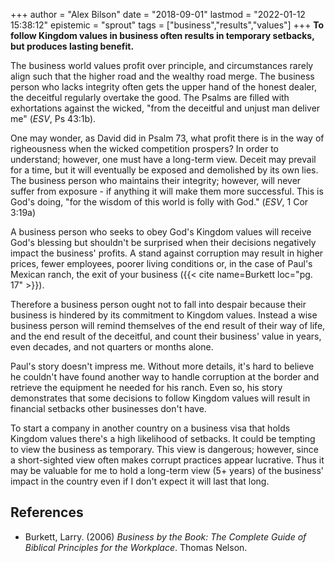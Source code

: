 +++
author = "Alex Bilson"
date = "2018-09-01"
lastmod = "2022-01-12 15:38:12"
epistemic = "sprout"
tags = ["business","results","values"]
+++
**To follow Kingdom values in business often results in temporary setbacks, but produces lasting benefit.**

The business world values profit over principle, and circumstances rarely align such that the higher road and the wealthy road merge.  The business person who lacks integrity often gets the upper hand of the honest dealer, the deceitful regularly overtake the good.  The Psalms are filled with exhortations against the wicked, "from the deceitful and unjust man deliver me" (_ESV_, Ps 43:1b).

One may wonder, as David did in Psalm 73, what profit there is in the way of righeousness when the wicked competition prospers?  In order to understand; however, one must have a long-term view.  Deceit may prevail for a time, but it will eventually be exposed and demolished by its own lies.  The business person who maintains their integrity; however, will never suffer from exposure - if anything it will make them more successful.  This is God's doing, "for the wisdom of this world is folly with God." (_ESV_, 1 Cor 3:19a)

A business person who seeks to obey God's Kingdom values will receive God's blessing but shouldn't be surprised when their decisions negatively impact the business' profits.  A stand against corruption may result in higher prices, fewer employees, poorer living conditions or, in the case of Paul's Mexican ranch, the exit of your business ({{< cite name=Burkett loc="pg. 17" >}}).

Therefore a business person ought not to fall into despair because their business is hindered by its commitment to Kingdom values.  Instead a wise business person will remind themselves of the end result of their way of life, and the end result of the deceitful, and count their business' value in years, even decades, and not quarters or months alone.

Paul's story doesn't impress me.  Without more details, it's hard to believe he couldn't have found another way to handle corruption at the border and retrieve the equipment he needed for his ranch.  Even so, his story demonstrates that some decisions to follow Kingdom values will result in financial setbacks other businesses don't have.

To start a company in another country on a business visa that holds Kingdom values there's a high likelihood of setbacks.  It could be tempting to view the business as temporary.  This view is dangerous; however, since a short-sighted view often makes corrupt practices appear lucrative.  Thus it may be valuable for me to hold a long-term view (5+ years) of the business' impact in the country even if I don't expect it will last that long.

## References

- Burkett, Larry. (2006) _Business by the Book: The Complete Guide of Biblical Principles for the Workplace_. Thomas Nelson.
